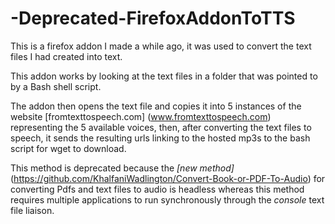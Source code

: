 # -Deprecated-FirefoxAddonToTTS
This is a firefox addon I made a while ago,  it was used to convert the text files I had created into text.

This addon works by looking at the text files in a folder that was pointed to by a Bash shell script. 

The addon then opens the text file and copies it into 5 instances of the website [fromtexttospeech.com] (www.fromtexttospeech.com) representing the 5 available voices, then, after converting the text files to speech, it sends the resulting urls linking to the hosted mp3s to the bash script for wget to download. 

This method is deprecated because the *[new method]*(https://github.com/KhalfaniWadlington/Convert-Book-or-PDF-To-Audio) for converting Pdfs and text files to audio is headless whereas this method requires multiple applications to run synchronously through the *console* text file liaison.
